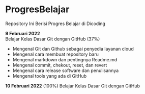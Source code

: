 # ProgresBelajar
Repository Ini Berisi Progres Belajar di Dicoding

**9 Februari 2022**  
Belajar Kelas Dasar Git dengan GitHub (37%)
* Mengenal Git dan Github sebagai penyedia layanan cloud
* Mengenal cara membuat repository baru
* Mengenal markdown dan pentingnya Readme.md
* Mengenal commit, chekout,  reset, dan revert
* Mengenal cara release software dan penulisannya
* Mengenal tools yang ada di GitHub  

**10 Februari 2022**  (100%)
Belajar Kelas Dasar Git dengan GitHub
